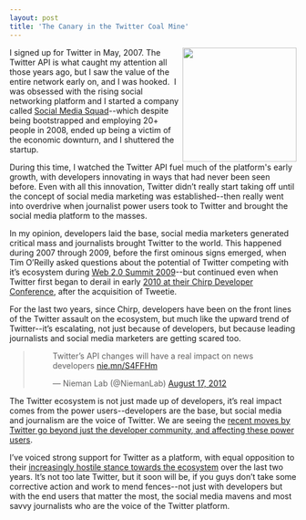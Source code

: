 ```yaml
---
layout: post
title: 'The Canary in the Twitter Coal Mine'
---
```

<p><img src="http://kinlane-productions.s3.amazonaws.com/twitter/twitter-bird-yellow-on-white.png" alt="" width="200" align="right" /></p>
<p>I signed up for Twitter in May, 2007.  The Twitter API is what caught my attention all those years ago, but I saw the value of the entire network early on, and I was hooked. &nbsp;I was obsessed with the rising social networking platform and I started a company called <a title="Social Media Squad" href="http://web20squad.blogspot.com/">Social Media Squad</a>--which despite being bootstrapped and employing 20+ people in 2008, ended up being a victim of the economic downturn, and I shuttered the startup.</p>
<p>During this time, I watched the Twitter API fuel much of the platform's early growth, with developers innovating in ways that had never been seen before.  Even with all this innovation, Twitter didn&rsquo;t really start taking off until the concept of social media marketing was established--then really went into overdrive when journalist power users took to Twitter and brought the social media platform to the masses.</p>
<p>In my opinion, developers laid the base, social media marketers generated critical mass and journalists brought Twitter to the world.   This happened during 2007 through 2009, before the first ominous signs emerged, when Tim O&rsquo;Reilly asked questions about the potential of Twitter competing with it&rsquo;s ecosystem during <a href="http://www.youtube.com/watch?v=p5jXcgZnEa0">Web 2.0 Summit 2009</a>--but continued even when Twitter first began to derail in early <a href="http://blog.twitter.com/2010/01/offical-twitter-developer-conference.html">2010 at their Chirp Developer Conference</a>, after the acquisition of Tweetie.</p>
<p>For the last two years, since Chirp, developers have been on the front lines of the Twitter assault on the ecosystem, but much like the upward trend of Twitter--it&rsquo;s escalating, not just because of developers, but because leading journalists and social media marketers are getting scared too.</p>
<blockquote class="twitter-tweet" style="padding-left: 50px;">
<p>Twitter&rsquo;s API changes will have a real impact on news developers <a title="http://nie.mn/S4FFHm" href="http://t.co/H0vDUZbw">nie.mn/S4FFHm</a></p>
&mdash; Nieman Lab (@NiemanLab) <a href="https://twitter.com/NiemanLab/status/236517241963819008">August 17, 2012</a></blockquote>
<script src="http://platform.twitter.com/widgets.js"></script>
<p>The Twitter ecosystem is not just made up of developers, it&rsquo;s real impact comes from the power users--developers are the base, but social media and journalism are the voice of Twitter.  We are seeing the <a href="/admin/blog/recent moves by Twitter go beyond just the developer community, and affecting the power users">recent moves by Twitter go beyond just the developer community, and affecting these power users</a>.</p>
<p>I&rsquo;ve voiced strong support for Twitter as a platform, with equal opposition to their <a href="/2012/06/29/twitter-continues-to-restrict-access-to-our-tweets/">increasingly hostile stance towards the ecosystem</a> over the last two years.  It&rsquo;s not too late Twitter, but it soon will be, if you guys don&rsquo;t take some corrective action and work to mend fences--not just with developers but with the end users that matter the most, the social media mavens and most savvy journalists who are the voice of the Twitter platform.</p>